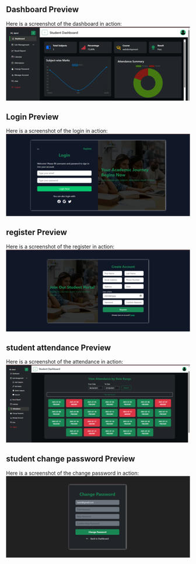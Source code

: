 ##  Dashboard Preview

Here is a screenshot of the dashboard in action:
![](https://raw.githubusercontent.com/anita9265/student_portal/e6a5277042e0a5a97f42b2bb84de07cafb33863a/student_portal_dashboard.png)

## Login Preview

Here is a screenshot of the login in action:
![](https://raw.githubusercontent.com/anita9265/student_portal/7ef01fa9fa1d3da2f446af119cdc1e3a87bac8ae/student_login.png)

## register Preview

Here is a screenshot of the register in action:
![](https://raw.githubusercontent.com/anita9265/student_portal/7ef01fa9fa1d3da2f446af119cdc1e3a87bac8ae/student_register.png)


## student attendance Preview

Here is a screenshot of the attendance in action:
![](https://raw.githubusercontent.com/anita9265/student_portal/7ef01fa9fa1d3da2f446af119cdc1e3a87bac8ae/student_attendance.png)

## student change password Preview

Here is a screenshot of the change password in action:
![](https://raw.githubusercontent.com/anita9265/student_portal/7ef01fa9fa1d3da2f446af119cdc1e3a87bac8ae/student_changepass.png)

